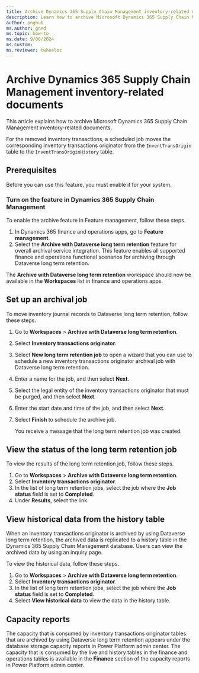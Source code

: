 ```yaml
---
title: Archive Dynamics 365 Supply Chain Management inventory-related documents
description: Learn how to archive Microsoft Dynamics 365 Supply Chain Management inventory-related documents.
author: pnghub
ms.author: gned
ms.topic: how-to
ms.date: 9/06/2024
ms.custom:
ms.reviewer: twheeloc
---
```

# Archive Dynamics 365 Supply Chain Management inventory-related documents

This article explains how to archive Microsoft Dynamics 365 Supply Chain Management inventory-related documents.

For the removed inventory transactions, a scheduled job moves the corresponding inventory transactions originator from the `InventTransOrigin` table to the `InventTransOriginHistory` table.

## Prerequisites

Before you can use this feature, you must enable it for your system.

### Turn on the feature in Dynamics 365 Supply Chain Management

To enable the archive feature in Feature management, follow these steps.

1. In Dynamics 365 finance and operations apps, go to **Feature management**.
2. Select the **Archive with Dataverse long term retention** feature for overall archival service integration. This feature enables all supported finance and operations functional scenarios for archiving through Dataverse long term retention.

The **Archive with Dataverse long term retention** workspace should now be available in the **Workspaces** list in finance and operations apps.

## Set up an archival job

To move inventory journal records to Dataverse long term retention, follow these steps.

1. Go to **Workspaces** \> **Archive with Dataverse long term retention**.
2. Select **Inventory transactions originator**.
3. Select **New long term retention job** to open a wizard that you can use to schedule a new inventory transactions originator archival job with Dataverse long term retention.
4. Enter a name for the job, and then select **Next**.
5. Select the legal entity of the inventory transactions originator that must be purged, and then select **Next**.
6. Enter the start date and time of the job, and then select **Next**.
7. Select **Finish** to schedule the archive job.

    You receive a message that the long term retention job was created.

## View the status of the long term retention job

To view the results of the long term retention job, follow these steps.

1. Go to **Workspaces** \> **Archive with Dataverse long term retention**.
2. Select **Inventory transactions originator**.
3. In the list of long term retention jobs, select the job where the **Job status** field is set to **Completed**.
4. Under **Results**, select the link.

## View historical data from the history table

When an inventory transactions originator is archived by using Dataverse long term retention, the archived data is replicated to a history table in the Dynamics 365 Supply Chain Management database. Users can view the archived data by using an inquiry page.

To view the historical data, follow these steps.

1. Go to **Workspaces** \> **Archive with Dataverse long term retention**.
2. Select **Inventory transactions originator**.
3. In the list of long term retention jobs, select the job where the **Job status** field is set to **Completed**.
4. Select **View historical data** to view the data in the history table.

## Capacity reports

The capacity that is consumed by inventory transactions originator tables that are archived by using Dataverse long term retention appears under the database storage capacity reports in Power Platform admin center. The capacity that is consumed by the live and history tables in the finance and operations tables is available in the **Finance** section of the capacity reports in Power Platform admin center.
